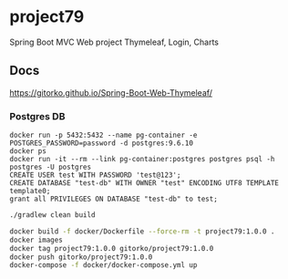 # project79

Spring Boot MVC Web project Thymeleaf, Login, Charts

## Docs

https://gitorko.github.io/Spring-Boot-Web-Thymeleaf/

### Postgres DB

```
docker run -p 5432:5432 --name pg-container -e POSTGRES_PASSWORD=password -d postgres:9.6.10
docker ps
docker run -it --rm --link pg-container:postgres postgres psql -h postgres -U postgres
CREATE USER test WITH PASSWORD 'test@123';
CREATE DATABASE "test-db" WITH OWNER "test" ENCODING UTF8 TEMPLATE template0;
grant all PRIVILEGES ON DATABASE "test-db" to test;
```

```bash
./gradlew clean build

docker build -f docker/Dockerfile --force-rm -t project79:1.0.0 .
docker images
docker tag project79:1.0.0 gitorko/project79:1.0.0
docker push gitorko/project79:1.0.0
docker-compose -f docker/docker-compose.yml up 
```
